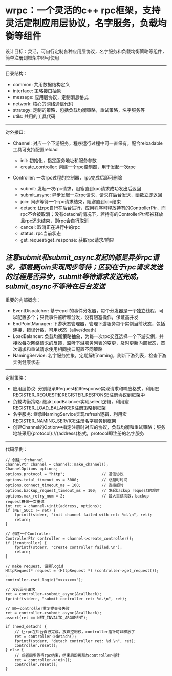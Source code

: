 # wrpc：一个灵活的c++ rpc框架，支持灵活定制应用层协议，名字服务，负载均衡等组件

设计目标：灵活，可自行定制各种应用层协议，名字服务和负载均衡策略等组件，简单注册到框架中即可使用

---
目录结构：
+ common: 共用数据结构定义
+ interface: 策略接口抽象
+ message: 应用层协议，定制消息格式
+ network: 核心的网络通信代码
+ strategy: 定制的策略，包括负载均衡策略，重试策略，名字服务等
+ utils: 共用的工具代码
---
对外接口:
+ Channel: 对应一个下游服务，程序运行过程中可一直保有，配合reloadable工具可支持配置reload
    + init: 初始化，指定服务地址和服务参数
    + create_controller: 创建一个rpc控制器，用于发起一次rpc

+ Controller: 一次rpc过程的控制器，rpc完成后即可删除
    + submit: 发起一次rpc请求，阻塞直到rpc请求成功发出后返回
    + submit_async: 异步发起一次rpc请求，请求在后台发送，函数立即返回
    + join: 同步等待一个rpc请求结束，阻塞直到rpc结束
    + detach: 让rpc自行在后台进行，应用程序可释放持有的ControllerPtr，而rpc不会被取消；没有detach的情况下，若持有的ControllerPtr都被释放且rpc还未结束，则rpc会自行取消
    + cancel: 取消正在进行中的rpc
    + status: rpc当前状态
    + get_request/get_response: 获取rpc请求/响应

*注意submit和submit_async发起的都是异步rpc请求，都需要join实现同步等待；区别在于rpc请求发送的过程是否异步，submit等待请求发送完成，submit_async不等待在后台发送*
---
重要的内部概念：
+ EventDispatcher: 基于epoll的事件分发器，每个分发器是一个独立线程，可以配置多个；只做事件监听和分发，没有阻塞操作，保证高并发
+ EndPointManager: 下游状态管理器，管理下游服务每个实例当前状态，包括连接，错误计数，可用状态（alive/death）
+ LoadBalancer: 负载均衡策略抽象，为每一次rpc交互选择一个下游实例，并接收每次网络请求的反馈，监听下游服务列表的变更，及时更新内部状态，首次请求和重试请求使用相同接口配置不同策略
+ NamingService: 名字服务抽象，定期解析naming，刷新下游列表，检查下游实例健康状态
---
定制策略：
+ 应用层协议: 分别继承IRequest和IResponse实现请求和响应格式，利用宏REGISTER_REQUEST和REGISTER_RESPONSE注册协议到框架中
+ 负载均衡策略: 继承LoadBalancer实现select逻辑，利用宏REGISTER_LOAD_BALANCER注册策略到框架
+ 名字服务: 继承INamingService实现refresh逻辑，利用宏REGISTER_NAMING_SERVICE注册名字服务到框架
+ 创建Channel的Option中指定注册时对应的协议，负载均衡和重试策略；服务地址采用{protocol}://{address}格式，protocol即注册的名字服务
---
代码示例：
```
// 创建一个channel
ChannelPtr channel = Channel::make_channel();
ChannelOptions options;
options.protocol = "http";                // 通信协议
options.total_timeout_ms = 3000;          // 总超时时间
options.connect_timeout_ms = 100;         // 连接超时
options.backup_request_timeout_ms = 100;  // 发起backup request的超时
options.max_retry_num = 2;                // 最大重试次数，backup request算做一次重试
int ret = channel->init(address, options);
if (NET_SUCC != ret) {
    fprintf(stderr, "init channel failed with ret: %d.\n", ret);
    return;
}

// 创建一个Controller
ControllerPtr controller = channel->create_controller();
if (!controller) {
    fprintf(stderr, "create controller failed.\n");
    return;
}

// make request, 设置logid
HttpRequest* request = (HttpRequest *) (controller->get_request());
...
controller->set_logid("xxxxxxxx");

// 发起异步请求
ret = controller->submit_async(&callback); 
fprintf(stderr, "submit controller ret: %d.\n", ret);

// 同一controller重复提交会失败
ret = controller->submit_async(&callback);
assert(ret == NET_INVALID_ARGUMENT);

if (need_detach) {
    // 让rpc在后台自行完成，放弃控制权，controller指针可以释放了
    ret = controller->detach();
    fprintf(stderr, "detach controller ret: %d.\n", ret);
    controller.reset();
} else {
    // 或者同步等待rpc结束，结束后即可释放controller指针
    ret = controller->join();
    controller.reset();
}
```
